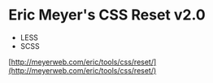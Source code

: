 # Eric Meyer's CSS Reset v2.0

* LESS
* SCSS

[http://meyerweb.com/eric/tools/css/reset/](http://meyerweb.com/eric/tools/css/reset/)
